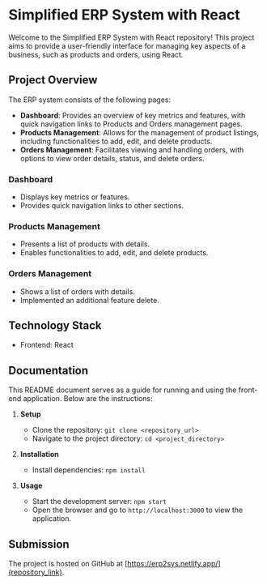 # Simplified ERP System with React

Welcome to the Simplified ERP System with React repository! This project aims to provide a user-friendly interface for managing key aspects of a business, such as products and orders, using React.

## Project Overview

The ERP system consists of the following pages:
- **Dashboard**: Provides an overview of key metrics and features, with quick navigation links to Products and Orders management pages.
- **Products Management**: Allows for the management of product listings, including functionalities to add, edit, and delete products.
- **Orders Management**: Facilitates viewing and handling orders, with options to view order details, status, and delete orders.


### Dashboard
- Displays key metrics or features.
- Provides quick navigation links to other sections.

### Products Management
- Presents a list of products with details.
- Enables functionalities to add, edit, and delete products.

### Orders Management
- Shows a list of orders with details.
- Implemented an additional feature delete.


## Technology Stack

- Frontend: React 

## Documentation

This README document serves as a guide for running and using the front-end application. Below are the instructions:

1. **Setup**
   - Clone the repository: `git clone <repository_url>`
   - Navigate to the project directory: `cd <project_directory>`

2. **Installation**
   - Install dependencies: `npm install`

3. **Usage**
   - Start the development server: `npm start`
   - Open the browser and go to `http://localhost:3000` to view the application.


## Submission

The project is hosted on GitHub at [https://erp2sys.netlify.app/](repository_link).

